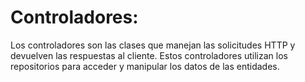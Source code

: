 # Controladores:
Los controladores son las clases que manejan las solicitudes HTTP y devuelven las respuestas al cliente. Estos controladores utilizan los repositorios para acceder y manipular los datos de las entidades.